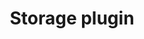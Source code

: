 ---
title: <strong>Storage plugin</strong>
description: Storage plugin defines how flows are internally stored. Use <strong>-s</strong> to specify storage plugin.

options:
-
  title: "Cache"
  description: "Currently only available plugin. Hash table is used to keep flows. Hash table is divided into rows. Each row is managed as LRU. "
  parameters:
    - 
      name: "s or size" 
      description: "Defines count of flows that are kept in the cache at once. Cache size is 2<sup>s</sup>."
    - 
      name: "l or line" 
      description: "Defines length of the cache line. Line length is 2<sup>l</sup>."
    - 
      name: "a or active" 
      description: "Defines active timeout. When there is a flow, that is active for more than <b>-a</b> seconds, its exported."
    - 
      name: "i or inactive" 
      description: "Defines inactive timeout. When there is a flow, that is inactive for more than <b>-i</b> seconds, its exported."
    - 
      name: "S or split " 
      description: "Boolean flag. Defines if the bidirectional flow between two nodes is splitted into 2 separate unidirectional flows."
    - 
      name: "fe/frag-enable, fs/frag-size, ft/frag-timeout" 
      description: "Used to enable completing fragmented packets into one packet. Framentation cache size is <b>fs</b> and timeout to consider fragments belong to same packet is <b>ft</b>."
  runs:
    -
      explanation: "Store flows using 'cache' "
      code: "./ipfixprobe -s 'cache' -i 'pcap;file=PATH;'" 
---